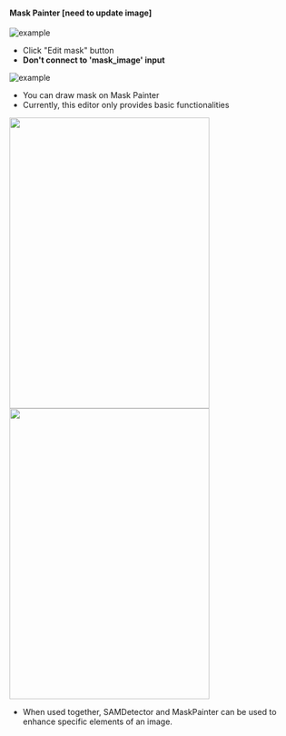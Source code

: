 
#### Mask Painter [**need to update image**]

![example](https://github.com/ltdrdata/ComfyUI-extension-tutorials/raw/main/ComfyUI-Impact-Pack/misc/maskpainter1.png)
* Click "Edit mask" button
* **Don't connect to 'mask_image' input**

![example](https://github.com/ltdrdata/ComfyUI-extension-tutorials/raw/main/ComfyUI-Impact-Pack/misc/maskpainter2.png)
* You can draw mask on Mask Painter
* Currently, this editor only provides basic functionalities

<img src="https://github.com/ltdrdata/ComfyUI-extension-tutorials/raw/main/ComfyUI-Impact-Pack/misc/maskpainter-original.png" width=352 height=512/> <img src="https://github.com/ltdrdata/ComfyUI-extension-tutorials/raw/main/ComfyUI-Impact-Pack/misc/maskpainter-result.png" width=352 height=512/>
* When used together, SAMDetector and MaskPainter can be used to enhance specific elements of an image.
